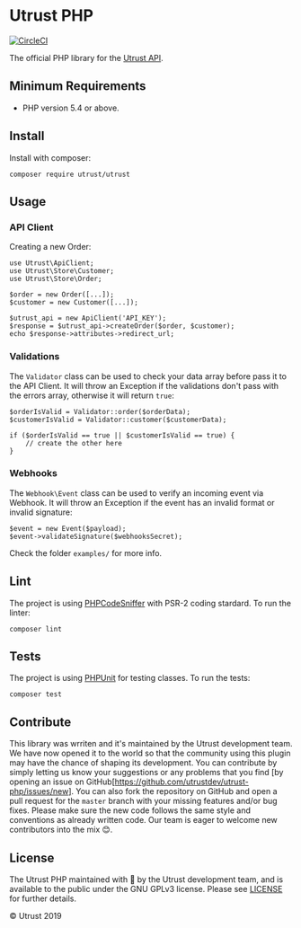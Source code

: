 # Utrust PHP

[![CircleCI](https://circleci.com/gh/utrustdev/utrust-php.svg?style=svg)](https://circleci.com/gh/utrustdev/utrust-php)

The official PHP library for the [Utrust API](https://docs.api.utrust.com).

## Minimum Requirements

- PHP version 5.4 or above.

## Install

Install with composer:

```
composer require utrust/utrust
```

## Usage

### API Client

Creating a new Order:

```
use Utrust\ApiClient;
use Utrust\Store\Customer;
use Utrust\Store\Order;

$order = new Order([...]);
$customer = new Customer([...]);

$utrust_api = new ApiClient('API_KEY');
$response = $utrust_api->createOrder($order, $customer);
echo $response->attributes->redirect_url;
```

### Validations

The `Validator` class can be used to check your data array before pass it to the API Client. It will throw an Exception if the validations don't pass with the errors array, otherwise it will return `true`:

```
$orderIsValid = Validator::order($orderData);
$customerIsValid = Validator::customer($customerData);

if ($orderIsValid == true || $customerIsValid == true) {
    // create the other here
}
```

### Webhooks

The `Webhook\Event` class can be used to verify an incoming event via Webhook. It will throw an Exception if the event has an invalid format or invalid signature:

```
$event = new Event($payload);
$event->validateSignature($webhooksSecret);
```

Check the folder `examples/` for more info.

## Lint

The project is using [PHPCodeSniffer](https://github.com/squizlabs/PHP_CodeSniffer) with PSR-2 coding stardard.
To run the linter:

```
composer lint
```

## Tests

The project is using [PHPUnit](https://phpunit.de/) for testing classes.
To run the tests:

```
composer test
```

## Contribute

This library was wrriten and it's maintained by the Utrust development team.
We have now opened it to the world so that the community using this plugin may have the chance of shaping its development.
You can contribute by simply letting us know your suggestions or any problems that you find [by opening an issue on GitHub[https://github.com/utrustdev/utrust-php/issues/new].
You can also fork the repository on GitHub and open a pull request for the `master` branch with your missing features and/or bug fixes.
Please make sure the new code follows the same style and conventions as already written code.
Our team is eager to welcome new contributors into the mix :blush:.

## License

The Utrust PHP maintained with :purple_heart: by the Utrust development team, and is available to the public under the GNU GPLv3 license. Please see [LICENSE](https://github.com/utrustdev/utrust-php/blob/master/LICENSE) for further details.

&copy; Utrust 2019
